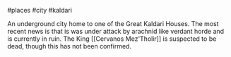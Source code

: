 #places #city #kaldari

An underground city home to one of the Great Kaldari Houses. The most recent news is that is was under attack by arachnid like verdant horde and is currently in ruin. The King [[Cervanos Mez'Tholir]] is suspected to be dead, though this has not been confirmed.